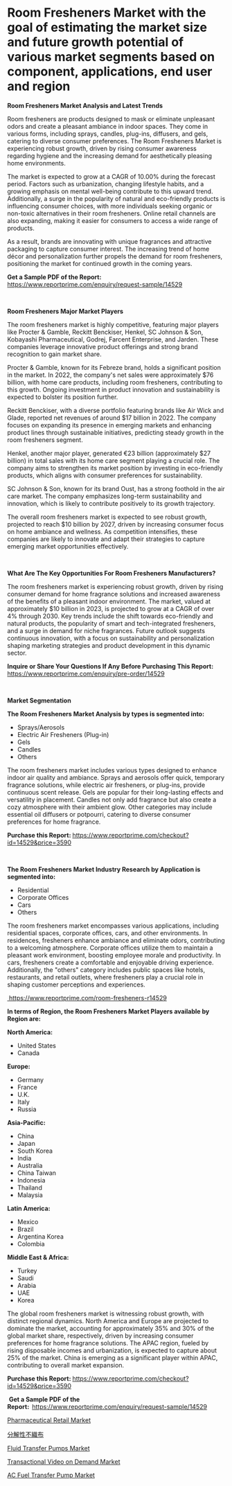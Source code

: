 <p><h1>Room Fresheners Market with the goal of estimating the market size and future growth potential of various market segments based on component, applications, end user and region</h1></p><p><strong>Room Fresheners Market Analysis and Latest Trends</strong></p>
<p><p>Room fresheners are products designed to mask or eliminate unpleasant odors and create a pleasant ambiance in indoor spaces. They come in various forms, including sprays, candles, plug-ins, diffusers, and gels, catering to diverse consumer preferences. The Room Fresheners Market is experiencing robust growth, driven by rising consumer awareness regarding hygiene and the increasing demand for aesthetically pleasing home environments.</p><p>The market is expected to grow at a CAGR of 10.00% during the forecast period. Factors such as urbanization, changing lifestyle habits, and a growing emphasis on mental well-being contribute to this upward trend. Additionally, a surge in the popularity of natural and eco-friendly products is influencing consumer choices, with more individuals seeking organic or non-toxic alternatives in their room fresheners. Online retail channels are also expanding, making it easier for consumers to access a wide range of products.</p><p>As a result, brands are innovating with unique fragrances and attractive packaging to capture consumer interest. The increasing trend of home décor and personalization further propels the demand for room fresheners, positioning the market for continued growth in the coming years.</p></p>
<p><strong>Get a Sample PDF of the Report:&nbsp;</strong> <a href="https://www.reportprime.com/enquiry/request-sample/14529">https://www.reportprime.com/enquiry/request-sample/14529</a></p>
<p>&nbsp;</p>
<p><strong>Room Fresheners Major Market Players</strong></p>
<p><p>The room fresheners market is highly competitive, featuring major players like Procter & Gamble, Reckitt Benckiser, Henkel, SC Johnson & Son, Kobayashi Pharmaceutical, Godrej, Farcent Enterprise, and Jarden. These companies leverage innovative product offerings and strong brand recognition to gain market share.</p><p>Procter & Gamble, known for its Febreze brand, holds a significant position in the market. In 2022, the company's net sales were approximately $76 billion, with home care products, including room fresheners, contributing to this growth. Ongoing investment in product innovation and sustainability is expected to bolster its position further.</p><p>Reckitt Benckiser, with a diverse portfolio featuring brands like Air Wick and Glade, reported net revenues of around $17 billion in 2022. The company focuses on expanding its presence in emerging markets and enhancing product lines through sustainable initiatives, predicting steady growth in the room fresheners segment.</p><p>Henkel, another major player, generated €23 billion (approximately $27 billion) in total sales with its home care segment playing a crucial role. The company aims to strengthen its market position by investing in eco-friendly products, which aligns with consumer preferences for sustainability. </p><p>SC Johnson & Son, known for its brand Oust, has a strong foothold in the air care market. The company emphasizes long-term sustainability and innovation, which is likely to contribute positively to its growth trajectory.</p><p>The overall room fresheners market is expected to see robust growth, projected to reach $10 billion by 2027, driven by increasing consumer focus on home ambiance and wellness. As competition intensifies, these companies are likely to innovate and adapt their strategies to capture emerging market opportunities effectively.</p></p>
<p>&nbsp;</p>
<p><strong>What Are The Key Opportunities For Room Fresheners Manufacturers?</strong></p>
<p><p>The room fresheners market is experiencing robust growth, driven by rising consumer demand for home fragrance solutions and increased awareness of the benefits of a pleasant indoor environment. The market, valued at approximately $10 billion in 2023, is projected to grow at a CAGR of over 4% through 2030. Key trends include the shift towards eco-friendly and natural products, the popularity of smart and tech-integrated fresheners, and a surge in demand for niche fragrances. Future outlook suggests continuous innovation, with a focus on sustainability and personalization shaping marketing strategies and product development in this dynamic sector.</p></p>
<p><strong>Inquire or Share Your Questions If Any Before Purchasing This Report:</strong> <a href="https://www.reportprime.com/enquiry/pre-order/14529">https://www.reportprime.com/enquiry/pre-order/14529</a></p>
<p>&nbsp;</p>
<p><strong>Market Segmentation</strong></p>
<p><strong>The Room Fresheners Market Analysis by types is segmented into:</strong></p>
<p><ul><li>Sprays/Aerosols</li><li>Electric Air Fresheners (Plug-in)</li><li>Gels</li><li>Candles</li><li>Others</li></ul></p>
<p><p>The room fresheners market includes various types designed to enhance indoor air quality and ambiance. Sprays and aerosols offer quick, temporary fragrance solutions, while electric air fresheners, or plug-ins, provide continuous scent release. Gels are popular for their long-lasting effects and versatility in placement. Candles not only add fragrance but also create a cozy atmosphere with their ambient glow. Other categories may include essential oil diffusers or potpourri, catering to diverse consumer preferences for home fragrance.</p></p>
<p><strong>Purchase this Report:&nbsp;</strong><a href="https://www.reportprime.com/checkout?id=14529&price=3590">https://www.reportprime.com/checkout?id=14529&price=3590</a></p>
<p>&nbsp;</p>
<p><strong>The Room Fresheners Market Industry Research by Application is segmented into:</strong></p>
<p><ul><li>Residential</li><li>Corporate Offices</li><li>Cars</li><li>Others</li></ul></p>
<p><p>The room fresheners market encompasses various applications, including residential spaces, corporate offices, cars, and other environments. In residences, fresheners enhance ambiance and eliminate odors, contributing to a welcoming atmosphere. Corporate offices utilize them to maintain a pleasant work environment, boosting employee morale and productivity. In cars, fresheners create a comfortable and enjoyable driving experience. Additionally, the "others" category includes public spaces like hotels, restaurants, and retail outlets, where fresheners play a crucial role in shaping customer perceptions and experiences.</p></p>
<p><a href="https://www.reportprime.com/room-fresheners-r14529">&nbsp;https://www.reportprime.com/room-fresheners-r14529</a></p>
<p><strong>In terms of Region, the Room Fresheners Market Players available by Region are:</strong></p>
<p>
    <p> <strong> North America: </strong>
        <ul>
            <li>United States</li>
            <li>Canada</li>
        </ul>
        </p> 
    <p> <strong> Europe: </strong>
        <ul>
            <li>Germany</li>
            <li>France</li>
            <li>U.K.</li>
            <li>Italy</li>
            <li>Russia</li>
        </ul>
        </p> 
    <p> <strong> Asia-Pacific: </strong>
        <ul>
            <li>China</li>
            <li>Japan</li>
            <li>South Korea</li>
            <li>India</li>
            <li>Australia</li>
            <li>China Taiwan</li>
            <li>Indonesia</li>
            <li>Thailand</li>
            <li>Malaysia</li>
        </ul>
        </p> 
    <p> <strong> Latin America: </strong>
        <ul>
            <li>Mexico</li>
            <li>Brazil</li>
            <li>Argentina Korea</li>
            <li>Colombia</li>
        </ul>
        </p> 
    <p> <strong> Middle East & Africa: </strong>
        <ul>
            <li>Turkey</li>
            <li>Saudi</li>
            <li>Arabia</li>
            <li>UAE</li>
            <li>Korea</li>
        </ul>
    </p>
    </p>
<p><p>The global room fresheners market is witnessing robust growth, with distinct regional dynamics. North America and Europe are projected to dominate the market, accounting for approximately 35% and 30% of the global market share, respectively, driven by increasing consumer preferences for home fragrance solutions. The APAC region, fueled by rising disposable incomes and urbanization, is expected to capture about 25% of the market. China is emerging as a significant player within APAC, contributing to overall market expansion.</p></p>
<p><strong>Purchase this Report: </strong><a href="https://www.reportprime.com/checkout?id=14529&price=3590">https://www.reportprime.com/checkout?id=14529&price=3590</a></p>
<p>&nbsp;<strong>Get a Sample PDF of the Report:&nbsp;&nbsp;</strong><a href="https://www.reportprime.com/enquiry/request-sample/14529">https://www.reportprime.com/enquiry/request-sample/14529</a></p>
<p><strong></strong></p>
<p><p><a href="https://www.linkedin.com/pulse/strategic-market-insights-navigating-global-pharmaceutical-ra13c?trackingId=O2567S%2B6R%2FmlqeE7p%2BBAzg%3D%3D">Pharmaceutical Retail Market</a></p><p><a href="https://medium.com/@charm854/degradable-non-woven-materials-market-%E3%81%AF-%E3%82%B3%E3%82%B9%E3%83%88%E7%AE%A1%E7%90%86%E3%81%A8%E5%8A%B9%E7%8E%87%E5%90%91%E4%B8%8A%E3%82%92%E5%84%AA%E5%85%88%E3%81%97%E3%81%BE%E3%81%99-%E3%81%95%E3%82%89%E3%81%AB-%E5%A0%B1%E5%91%8A%E6%9B%B8%E3%81%AF%E5%B8%82%E5%A0%B4%E3%81%AE%E9%9C%80%E8%A6%81%E9%9D%A2%E3%81%A8%E4%BE%9B%E7%B5%A6%E9%9D%A2%E3%81%AE%E4%B8%A1%E6%96%B9%E3%82%92%E3%82%AB%E3%83%90%E3%83%BC%E3%81%97%E3%81%A6%E3%81%84%E3%81%BE%E3%81%99-89d2c70f295d">分解性不織布</a></p><p><a href="https://issuu.com/reportprime-2/docs/fluid-transfer-pumps-market-size-20_f0cb28d40eee92">Fluid Transfer Pumps Market</a></p><p><a href="https://www.linkedin.com/pulse/transactional-video-demand-market-size-growth-trends-cbodc?trackingId=nlHPxmTWQbyq4WH4wsVOnA%3D%3D">Transactional Video on Demand Market</a></p><p><a href="https://issuu.com/reportprime-2/docs/ac-fuel-transfer-pump-market-size-2_f7c4b46a372e69">AC Fuel Transfer Pump Market</a></p></p>